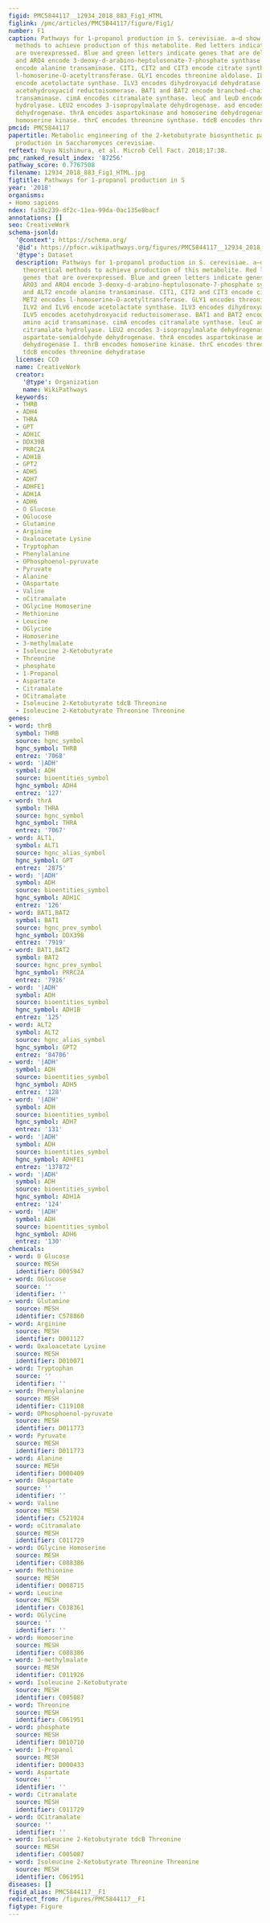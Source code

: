 ```yaml
---
figid: PMC5844117__12934_2018_883_Fig1_HTML
figlink: /pmc/articles/PMC5844117/figure/Fig1/
number: F1
caption: Pathways for 1-propanol production in S. cerevisiae. a–d show different theoretical
  methods to achieve production of this metabolite. Red letters indicate genes that
  are overexpressed. Blue and green letters indicate genes that are deleted. ARO3
  and ARO4 encode 3-deoxy-d-arabino-heptulosonate-7-phosphate synthase. ALT1 and ALT2
  encode alanine transaminase. CIT1, CIT2 and CIT3 encode citrate synthase. MET2 encodes
  l-homoserine-O-acetyltransferase. GLY1 encodes threonine aldolase. ILV2 and ILV6
  encode acetolactate synthase. ILV3 encodes dihydroxyacid dehydratase. ILV5 encodes
  acetohydroxyacid reductoisomerase. BAT1 and BAT2 encode branched-chain amino acid
  transaminase. cimA encodes citramalate synthase. leuC and leuD encode citramalate
  hydrolyase. LEU2 encodes 3-isopropylmalate dehydrogenase. asd encodes aspartate-semialdehyde
  dehydrogenase. thrA encodes aspartokinase and homoserine dehydrogenase I. thrB encodes
  homoserine kinase. thrC encodes threonine synthase. tdcB encodes threonine dehydratase
pmcid: PMC5844117
papertitle: Metabolic engineering of the 2-ketobutyrate biosynthetic pathway for 1-propanol
  production in Saccharomyces cerevisiae.
reftext: Yuya Nishimura, et al. Microb Cell Fact. 2018;17:38.
pmc_ranked_result_index: '87256'
pathway_score: 0.7767508
filename: 12934_2018_883_Fig1_HTML.jpg
figtitle: Pathways for 1-propanol production in S
year: '2018'
organisms:
- Homo sapiens
ndex: fa38c239-df2c-11ea-99da-0ac135e8bacf
annotations: []
seo: CreativeWork
schema-jsonld:
  '@context': https://schema.org/
  '@id': https://pfocr.wikipathways.org/figures/PMC5844117__12934_2018_883_Fig1_HTML.html
  '@type': Dataset
  description: Pathways for 1-propanol production in S. cerevisiae. a–d show different
    theoretical methods to achieve production of this metabolite. Red letters indicate
    genes that are overexpressed. Blue and green letters indicate genes that are deleted.
    ARO3 and ARO4 encode 3-deoxy-d-arabino-heptulosonate-7-phosphate synthase. ALT1
    and ALT2 encode alanine transaminase. CIT1, CIT2 and CIT3 encode citrate synthase.
    MET2 encodes l-homoserine-O-acetyltransferase. GLY1 encodes threonine aldolase.
    ILV2 and ILV6 encode acetolactate synthase. ILV3 encodes dihydroxyacid dehydratase.
    ILV5 encodes acetohydroxyacid reductoisomerase. BAT1 and BAT2 encode branched-chain
    amino acid transaminase. cimA encodes citramalate synthase. leuC and leuD encode
    citramalate hydrolyase. LEU2 encodes 3-isopropylmalate dehydrogenase. asd encodes
    aspartate-semialdehyde dehydrogenase. thrA encodes aspartokinase and homoserine
    dehydrogenase I. thrB encodes homoserine kinase. thrC encodes threonine synthase.
    tdcB encodes threonine dehydratase
  license: CC0
  name: CreativeWork
  creator:
    '@type': Organization
    name: WikiPathways
  keywords:
  - THRB
  - ADH4
  - THRA
  - GPT
  - ADH1C
  - DDX39B
  - PRRC2A
  - ADH1B
  - GPT2
  - ADH5
  - ADH7
  - ADHFE1
  - ADH1A
  - ADH6
  - O Glucose
  - OGlucose
  - Glutamine
  - Arginine
  - Oxaloacetate Lysine
  - Tryptophan
  - Phenylalanine
  - OPhosphoenol-pyruvate
  - Pyruvate
  - Alanine
  - OAspartate
  - Valine
  - oCitramalate
  - OGlycine Homoserine
  - Methionine
  - Leucine
  - OGlycine
  - Homoserine
  - 3-methylmalate
  - Isoleucine 2-Ketobutyrate
  - Threonine
  - phosphate
  - 1-Propanol
  - Aspartate
  - Citramalate
  - OCitramalate
  - Isoleucine 2-Ketobutyrate tdcB Threonine
  - Isoleucine 2-Ketobutyrate Threonine Threonine
genes:
- word: thrB
  symbol: THRB
  source: hgnc_symbol
  hgnc_symbol: THRB
  entrez: '7068'
- word: '|ADH'
  symbol: ADH
  source: bioentities_symbol
  hgnc_symbol: ADH4
  entrez: '127'
- word: thrA
  symbol: THRA
  source: hgnc_symbol
  hgnc_symbol: THRA
  entrez: '7067'
- word: ALT1,
  symbol: ALT1
  source: hgnc_alias_symbol
  hgnc_symbol: GPT
  entrez: '2875'
- word: '|ADH'
  symbol: ADH
  source: bioentities_symbol
  hgnc_symbol: ADH1C
  entrez: '126'
- word: BAT1,BAT2
  symbol: BAT1
  source: hgnc_prev_symbol
  hgnc_symbol: DDX39B
  entrez: '7919'
- word: BAT1,BAT2
  symbol: BAT2
  source: hgnc_prev_symbol
  hgnc_symbol: PRRC2A
  entrez: '7916'
- word: '|ADH'
  symbol: ADH
  source: bioentities_symbol
  hgnc_symbol: ADH1B
  entrez: '125'
- word: ALT2
  symbol: ALT2
  source: hgnc_alias_symbol
  hgnc_symbol: GPT2
  entrez: '84706'
- word: '|ADH'
  symbol: ADH
  source: bioentities_symbol
  hgnc_symbol: ADH5
  entrez: '128'
- word: '|ADH'
  symbol: ADH
  source: bioentities_symbol
  hgnc_symbol: ADH7
  entrez: '131'
- word: '|ADH'
  symbol: ADH
  source: bioentities_symbol
  hgnc_symbol: ADHFE1
  entrez: '137872'
- word: '|ADH'
  symbol: ADH
  source: bioentities_symbol
  hgnc_symbol: ADH1A
  entrez: '124'
- word: '|ADH'
  symbol: ADH
  source: bioentities_symbol
  hgnc_symbol: ADH6
  entrez: '130'
chemicals:
- word: O Glucose
  source: MESH
  identifier: D005947
- word: OGlucose
  source: ''
  identifier: ''
- word: Glutamine
  source: MESH
  identifier: C578860
- word: Arginine
  source: MESH
  identifier: D001127
- word: Oxaloacetate Lysine
  source: MESH
  identifier: D010071
- word: Tryptophan
  source: ''
  identifier: ''
- word: Phenylalanine
  source: MESH
  identifier: C119108
- word: OPhosphoenol-pyruvate
  source: MESH
  identifier: D011773
- word: Pyruvate
  source: MESH
  identifier: D011773
- word: Alanine
  source: MESH
  identifier: D000409
- word: OAspartate
  source: ''
  identifier: ''
- word: Valine
  source: MESH
  identifier: C521924
- word: oCitramalate
  source: MESH
  identifier: C011729
- word: OGlycine Homoserine
  source: MESH
  identifier: C088386
- word: Methionine
  source: MESH
  identifier: D008715
- word: Leucine
  source: MESH
  identifier: C038361
- word: OGlycine
  source: ''
  identifier: ''
- word: Homoserine
  source: MESH
  identifier: C088386
- word: 3-methylmalate
  source: MESH
  identifier: C011926
- word: Isoleucine 2-Ketobutyrate
  source: MESH
  identifier: C005087
- word: Threonine
  source: MESH
  identifier: C061951
- word: phosphate
  source: MESH
  identifier: D010710
- word: 1-Propanol
  source: MESH
  identifier: D000433
- word: Aspartate
  source: ''
  identifier: ''
- word: Citramalate
  source: MESH
  identifier: C011729
- word: OCitramalate
  source: ''
  identifier: ''
- word: Isoleucine 2-Ketobutyrate tdcB Threonine
  source: MESH
  identifier: C005087
- word: Isoleucine 2-Ketobutyrate Threonine Threonine
  source: MESH
  identifier: C061951
diseases: []
figid_alias: PMC5844117__F1
redirect_from: /figures/PMC5844117__F1
figtype: Figure
---
```

